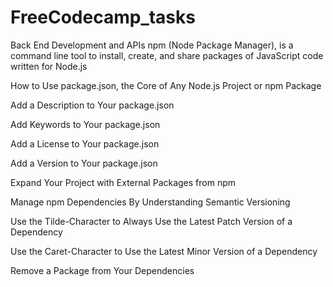 # FreeCodecamp_tasks
Back End Development and APIs
npm (Node Package Manager), is a command line tool to install, 
create, and share packages of JavaScript code written for Node.js

How to Use package.json, the Core of Any Node.js Project or npm Package

Add a Description to Your package.json

Add Keywords to Your package.json

Add a License to Your package.json

Add a Version to Your package.json

Expand Your Project with External Packages from npm

Manage npm Dependencies By Understanding Semantic Versioning

Use the Tilde-Character to Always Use the Latest Patch Version of a Dependency

Use the Caret-Character to Use the Latest Minor Version of a Dependency

Remove a Package from Your Dependencies
